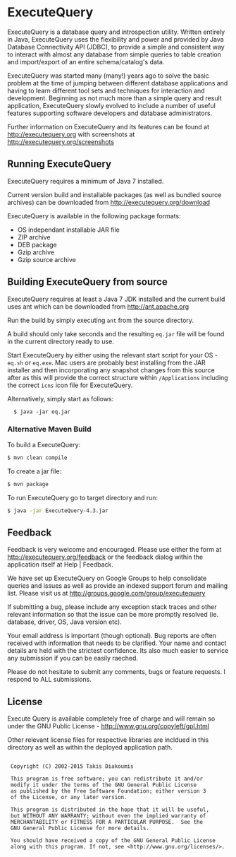 ExecuteQuery
============

ExecuteQuery is a database query and introspection utility. Written entirely in 
Java, ExecuteQuery uses the flexibility and power and provided by Java Database 
Connectivity API (JDBC), to provide a simple and consistent way to interact with 
almost any database from simple queries to table creation and import/export of 
an entire schema/catalog's data.

ExecuteQuery was started many (many!) years ago to solve the basic problem at 
the time of jumping between different database applications and having to learn
different tool sets and techniques for interaction and development. Beginning as
not much more than a simple query and result application, ExecuteQuery slowly 
evolved to include a number of useful features supporting software developers 
and database administrators. 

Further information on ExecuteQuery and its features can be found at 
http://executequery.org with screenshots at http://executequery.org/screenshots

## Running ExecuteQuery

ExecuteQuery requires a minimum of Java 7 installed.

Current version build and installable packages (as well as bundled source 
archives) can be downloaded from http://executequery.org/download

ExecuteQuery is available in the following package formats:

* OS independant installable JAR file
* ZIP archive
* DEB package
* Gzip archive
* Gzip source archive

## Building ExecuteQuery from source

ExecuteQuery requires at least a Java 7 JDK installed and the current build uses
ant which can be downloaded from http://ant.apache.org

Run the build by simply executing `ant` from the source directory. 

A build should only take seconds and the resulting `eq.jar` file will be found 
in the current directory ready to use.

Start ExecuteQuery by either using the relevant start script for your OS - 
`eq.sh` or `eq.exe`. Mac users are probably best installing from the JAR 
installer and then incorporating any snapshot changes from this source after as 
this will provide the correct structure within `/Applications` including the 
correct `icns` icon file for ExecuteQuery.

Alternatively, simply start as follows:

```
  $ java -jar eq.jar
```

### Alternative Maven Build

To build a ExecuteQuery:

```sh
$ mvn clean compile
```

To create a jar file:

```sh
$ mvn package
```

To run ExecuteQuery go to target directory and run:

```sh
$ java -jar ExecuteQuery-4.3.jar
```

## Feedback

Feedback is very welcome and encouraged. Please use either the form at 
http://executequery.org/feedback or the feedback dialog within the application
itself at Help | Feedback. 

We have set up ExecuteQuery on Google Groups to help consolidate queries and 
issues as well as provide an indexed support forum and mailing list. Please 
visit us at http://groups.google.com/group/executequery

If submitting a bug, please include any exception stack traces and other 
relevant information so that the issue can be more promptly resolved (ie. 
database, driver, OS, Java version etc).

Your email address is important (though optional). Bug reports are often 
received with information that needs to be clarified. Your name and contact 
details are held with the strictest confidence. Its also much easier to service
any submission if you can be easily raeched.

Please do not hesitate to submit any comments, bugs or feature requests. I 
respond to ALL submissions.

## License

Execute Query is available completely free of charge and will remain so under 
the GNU Public License - http://www.gnu.org/copyleft/gpl.html

Other relevant license files for respective libraries are incldued in this 
directory as well as within the deployed application path. 

```

 Copyright (C) 2002-2015 Takis Diakoumis

 This program is free software; you can redistribute it and/or
 modify it under the terms of the GNU General Public License
 as published by the Free Software Foundation; either version 3
 of the License, or any later version.

 This program is distributed in the hope that it will be useful,
 but WITHOUT ANY WARRANTY; without even the implied warranty of
 MERCHANTABILITY or FITNESS FOR A PARTICULAR PURPOSE.  See the
 GNU General Public License for more details.

 You should have received a copy of the GNU General Public License
 along with this program. If not, see <http://www.gnu.org/licenses/>.

```